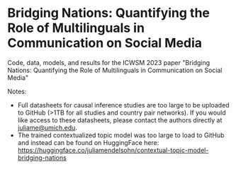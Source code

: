 # Bridging Nations: Quantifying the Role of Multilinguals in Communication on Social Media
Code, data, models, and results for the ICWSM 2023 paper "Bridging Nations: Quantifying the Role of Multilinguals in Communication on Social Media"

Notes:
- Full datasheets for causal inference studies are too large to be uploaded to GitHub (>1TB for all studies and country pair networks). If you would like access to these datasheets, please contact the authors directly at juliame@umich.edu.
- The trained contextualized topic model was too large to load to GitHub and instead can be found on HuggingFace here: https://huggingface.co/juliamendelsohn/contextual-topic-model-bridging-nations  
